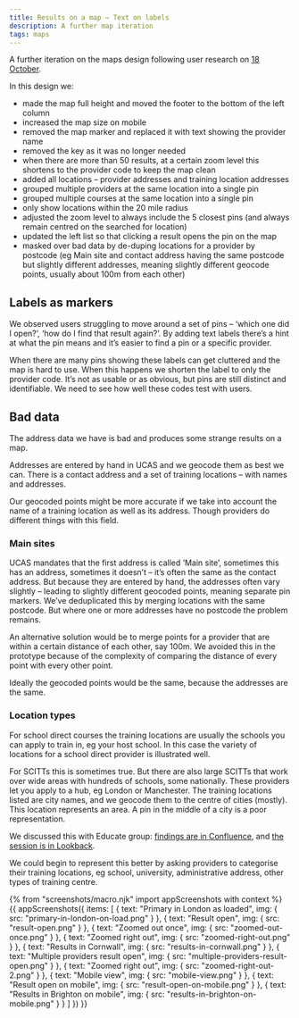 ```yaml
---
title: Results on a map – Text on labels
description: A further map iteration
tags: maps
---
```

A further iteration on the maps design following user research on [18 October](/find-teacher-training/map-2).

In this design we:

* made the map full height and moved the footer to the bottom of the left column
* increased the map size on mobile
* removed the map marker and replaced it with text showing the provider name
* removed the key as it was no longer needed
* when there are more than 50 results, at a certain zoom level this shortens to the provider code to keep the map clean
* added all locations – provider addresses and training location addresses
* grouped multiple providers at the same location into a single pin
* grouped multiple courses at the same location into a single pin
* only show locations within the 20 mile radius
* adjusted the zoom level to always include the 5 closest pins (and always remain centred on the searched for location)
* updated the left list so that clicking a result opens the pin on the map
* masked over bad data by de-duping locations for a provider by postcode (eg Main site and contact address having the same postcode but slightly different addresses, meaning slightly different geocode points, usually about 100m from each other)

## Labels as markers

We observed users struggling to move around a set of pins – ‘which one did I open?’, ‘how do I find that result again?’. By adding text labels there’s a hint at what the pin means and it’s easier to find a pin or a specific provider.

When there are many pins showing these labels can get cluttered and the map is hard to use. When this happens we shorten the label to only the provider code. It’s not as usable or as obvious, but pins are still distinct and identifiable. We need to see how well these codes test with users.

## Bad data

The address data we have is bad and produces some strange results on a map.

Addresses are entered by hand in UCAS and we geocode them as best we can. There is a contact address and a set of training locations – with names and addresses.

Our geocoded points might be more accurate if we take into account the name of a training location as well as its address. Though providers do different things with this field.

### Main sites

UCAS mandates that the first address is called ‘Main site’, sometimes this has an address, sometimes it doesn’t – it’s often the same as the contact address. But because they are entered by hand, the addresses often vary slightly – leading to slightly different geocoded points, meaning separate pin markers. We’ve deduplicated this by merging locations with the same postcode. But where one or more addresses have no postcode the problem remains.

An alternative solution would be to merge points for a provider that are within a certain distance of each other, say 100m. We avoided this in the prototype because of the complexity of comparing the distance of every point with every other point.

Ideally the geocoded points would be the same, because the addresses are the same.

### Location types

For school direct courses the training locations are usually the schools you can apply to train in, eg your host school. In this case the variety of locations for a school direct provider is illustrated well.

For SCITTs this is sometimes true. But there are also large SCITTs that work over wide areas with hundreds of schools, some nationally. These providers let you apply to a hub, eg London or Manchester. The training locations listed are city names, and we geocode them to the centre of cities (mostly). This location represents an area. A pin in the middle of a city is a poor representation.

We discussed this with Educate group: [findings are in Confluence](https://dfedigital.atlassian.net/wiki/spaces/BaT/pages/652967938/Call+with+Educate+Group+-+Claire), and [the session is in Lookback](https://lookback.io/watch/ivTWHyrMDfXG3ij2W).

We could begin to represent this better by asking providers to categorise their training locations, eg school, university, administrative address, other types of training centre.

{% from "screenshots/macro.njk" import appScreenshots with context %}
{{ appScreenshots({
  items: [
    { text: "Primary in London as loaded", img: { src: "primary-in-london-on-load.png" } },
    { text: "Result open", img: { src: "result-open.png" } },
    { text: "Zoomed out once", img: { src: "zoomed-out-once.png" } },
    { text: "Zoomed right out", img: { src: "zoomed-right-out.png" } },
    { text: "Results in Cornwall", img: { src: "results-in-cornwall.png" } },
    { text: "Multiple providers result open", img: { src: "multiple-providers-result-open.png" } },
    { text: "Zoomed right out", img: { src: "zoomed-right-out-2.png" } },
    { text: "Mobile view", img: { src: "mobile-view.png" } },
    { text: "Result open on mobile", img: { src: "result-open-on-mobile.png" } },
    { text: "Results in Brighton on mobile", img: { src: "results-in-brighton-on-mobile.png" } }
  ]
}) }}
